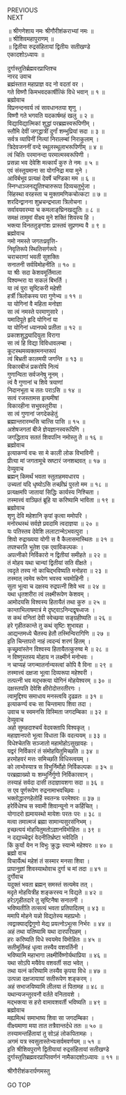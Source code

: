PREVIOUS  
NEXT  
  
॥ श्रीगणेशाय नमः श्रीगौरीशंकराभ्यां नमः ॥  
॥ श्रीशिवमहापुराणम् ॥  
॥ द्वितीया रुद्रसंहितायां द्वितीयः सतीखण्डे  
एकादशोऽध्यायः ॥  
  
दुर्गास्तुतिर्ब्रह्मवरप्राप्तिश्च  
नारद उवाच  
ब्रह्मंस्तात महाप्राज्ञ वद नो वदतां वर ।  
गते विष्णौ किमभवदकार्षीत्किं विधे भवान् ॥ १ ॥  
ब्रह्मोवाच  
विप्रनन्दनवर्य त्वं सावधानतया शृणु ।  
विष्णौ गते भगवति यदकार्षमहं खलु ॥ २ ॥  
विद्याविद्यात्मिकां शुद्धां परब्रह्मस्वरूपिणीम् ।  
स्तौमि देवीं जगद्धात्रीं दुर्गां शम्भुप्रियां सदा ॥ ३ ॥  
सर्वत्र व्यापिनीं नित्यां निरालम्बां निराकुलाम् ।  
त्रिदेवजननीं वन्दे स्थूलस्थूलाभरूपिणीम् ॥ ४ ॥  
त्वं चितिः परमानन्दा परमात्मस्वरूपिणी ।  
प्रसन्ना भव देवेशि मत्कार्यं कुरु ते नमः ॥ ५ ॥  
एवं संस्तूयमाना सा योगनिद्रा मया मुने ।  
आविर्बभूव प्रत्यक्षं देवर्षे चण्डिका मम ॥ ६ ॥  
स्निग्धाञ्जनद्युतिश्चारुरूपा दिव्यचतुर्भुजा ।  
सिंहस्था वरहस्ता च मुक्तामणिकचोत्कटा ॥ ७ ॥  
शरदिन्द्वानना शुभ्रचन्द्रभाला त्रिलोचना ।  
सर्वावयवरम्या च कमलाङ्‌घ्रिनखद्युतिः ॥ ८ ॥  
समक्षं तामुमां वीक्ष्य मुने शक्तिं शिवस्य हि ।  
भक्त्या विनततुङ्‌गांशः प्रास्तवं सुप्रणम्य वै ॥ ९ ॥  
ब्रह्मोवाच  
नमो नमस्ते जगतःप्रवृत्ति-  
     निवृतिरूपे स्थितिसर्गरूपे ।  
चराचराणां भवती सुशक्तिः  
     सनातनी सर्वविमोहनीति ॥ १० ॥  
या श्रीः सदा केशवमूर्तिमाला  
     विश्वम्भरा या सकलं बिभर्ति ।  
या त्वं पुरा सृष्टिकरी महेशी  
     हर्त्री त्रिलोकस्य परा गुणेभ्य ॥ ११ ॥  
या योगिनां वै महिता मनोज्ञा  
     सा त्वं नमस्ते परमाणुसारे ।  
यमादिपूते हृदि योगिनां या  
     या योगिनां ध्यानपथे प्रतीता ॥ १२ ॥  
प्रकाशशुद्ध्यादियुता विरागा  
     सा त्वं हि विद्या विविधावलम्बा ।  
कूटस्थमव्यक्तमनन्तरूपं  
     त्वं बिभ्रती कालमयी जगन्ति ॥ १३ ॥  
विकारबीजं प्रकरोपि नित्यं  
     गुणान्विता सर्वजनेषु नूनम् ।  
त्वं वै गुणानां च शिवे त्रयाणां  
     निदानभूता च ततः पराऽसि ॥ १४ ॥  
सत्वं रजस्तामस इत्यमीषां  
     विकारहीना सभुवस्तुरीया ।  
सा त्वं गुणानां जगदेकहेतुं  
     ब्रह्मान्तरारम्भसि चात्सि पासि ॥ १५ ॥  
अशेषजगतां बीजे ज्ञेयज्ञानस्वरूपिणि ।  
जगद्धिताय सततं शिवपत्नि नमोस्तु ते ॥ १६ ॥  
ब्रह्मोवाच  
इत्याकर्ण्य वचः सा मे काली लोक विभाविनी ।  
प्रीत्या मां जगतामूचे स्रष्टारं जनशब्दवत् ॥ १७ ॥  
देव्युवाच  
ब्रह्मन् किमर्थं भवता स्तुताहमवधारय ।  
उच्यतां यदि धृष्योऽसि तच्छीघ्रं पुरतो मम ॥ १८ ॥  
प्रत्यक्षमपि जातायां सिद्धिः कार्यस्य निश्चिता ।  
तस्मात्त्वं वाञ्छितं ब्रूहि या करिष्यामि भाविता ॥ १९ ॥  
ब्रह्मोवाच  
शृणु देवि महेशानि कृपां कृत्वा ममोपरि ।  
मनोरथस्थं सर्वज्ञे प्रवदामि त्वदाज्ञया ॥ २० ॥  
यः पतिस्तव देवेशि ललाटान्मेऽभवत्पुरा ।  
शिवो रुद्राख्यया योगी स वै कैलासमास्थितः ॥ २१ ॥  
तपश्चरति भूतेश एक एवाविकल्पकः ।  
अपत्नीको निर्विकारो न द्वितीयां समीहते ॥ २२ ॥  
तं मोहय यथा चान्यां द्वितीयां सति वीक्षते ।  
त्वदृते तस्य नो काचिद्‌भविष्यति मनोहरा ॥ २३ ॥  
तस्मात् त्वमेव रूपेण भवस्व भवमोहिनी ।  
सुता भूत्वा च दक्षस्य रुद्रपत्नी शिवे भव ॥ २४ ॥  
यथा धृतशरीरा त्वं लक्ष्मीरूपेण केशवम् ।  
आमोदयसि विश्वस्य हितायैतं तथा कुरु ॥ २५ ॥  
कान्ताभिलाषमात्रं मे दृष्ट्वाऽनिन्दद्वृषध्वजः ।  
स कथं वनितां देवी स्वेच्छया सङ्‌ग्रहीष्यति ॥ २६ ॥  
हरे गृहीतकान्ते तु कथं सृष्टिः शुभावहा ।  
आद्यन्तमध्ये चैतस्य हेतौ तस्मिन्विरागिणि ॥ २७ ॥  
इति चिन्तापरो नाहं त्वदन्यं शरणं हितम् ।  
कृच्छ्रवांस्तेन विश्वस्य हितायैतत्कुरुष्व मे ॥ २८ ॥  
न विष्णुस्तस्य मोहाय न लक्ष्मीर्न मनोभवः ।  
न चाप्यहं जगन्मातर्नान्यस्त्वां कोपि वै विना ॥ २९ ॥  
तस्मात्त्वं दक्षजा भूत्वा दिव्यरूपा महेश्वरी ।  
तत्पत्नी भव मद्‌भक्त्या योगिनं मोहयेश्वरम् ॥ ३० ॥  
दक्षस्तपति देवेशि क्षीरोदोत्तरतीरगः ।  
त्वामुद्दिश्य समाधाय मनस्त्वयि दृढव्रतः ॥ ३१ ॥  
इत्याकर्ण्य वचः सा चिन्तामाप शिवा तदा ।  
उवाच च स्वमनसि विस्मिता जगदम्बिका ॥ ३२ ॥  
देव्युवाच  
अहो सुमहदाश्चर्यं वेदवक्तापि विश्वकृत् ।  
महाज्ञानपरो भूत्वा विधाता किं वदत्ययम् ॥ ३३ ॥  
विधेश्चेतसि सञ्जातो महामोहोऽसुखावहः ।  
यद्वरं निर्विकारं तं संमोहयितुमिच्छति ॥ ३४ ॥  
हरमोहवरं मत्तः समिच्छति विधिस्त्वयम् ।  
को लाभोस्यात्र स विभुर्निर्मोहो निर्विकल्पकः ॥ ३५ ॥  
परब्रह्माख्यो यः शम्भुर्निर्गुणो निर्विकारवान् ।  
तस्याहं सर्वदा दासी तदाज्ञावशगा सदा ॥ ३६ ॥  
स एव पूर्णरूपेण रुद्रनामाभवच्छिवः ।  
भक्तोद्धारणहेतोर्हि स्वतन्त्रः परमेश्वरः ॥ ३७ ॥  
हरेर्विधेश्च स स्वामी शिवान्यूनो न कर्हिचित् ।  
योगादरो ह्यमायस्थो मायेशः परतः परः ॥ ३८ ॥  
मत्वा तमात्मजं ब्रह्मा सामान्यसुरसंनिभम् ।  
इच्छत्ययं मोहयितुमतोऽज्ञानविमोहितः ॥ ३९ ॥  
न दद्याच्चेद्वरं वेदनीतिर्भ्रष्टा भवेदिति ।  
किं कुर्यां येन न विभुः क्रुद्धः स्यान्मे महेश्वरः ॥ ४० ॥  
ब्रह्मो वाच  
विचार्येत्थं महेशं तं सस्मार मनसा शिवा ।  
प्रापानुज्ञां शिवस्याथोवाच दुर्गा च मां तदा ॥ ४१ ॥  
दुर्गोवाच  
यदुक्तं भवता ब्रह्मन् समस्तं सत्यमेव तत् ।  
मदृते मोहयित्रीह शङ्‌करस्य न विद्यते ॥ ४२ ॥  
हरेऽगृहीतदारे तु सृष्टिनैषा सनातनी ।  
भविष्यतीति तत्सत्यं भवता प्रतिपादितम् ॥ ४३ ॥  
ममापि मोहने यन्नो विद्यतेस्य महाप्रभोः ।  
त्वद्वाक्याद्‌द्विगुणो मेद्य प्रयत्नोऽभूत्स निर्भरः ॥ ४४ ॥  
अहं तथा यतिष्यामि यथा दारपरिग्रहम् ।  
हरः करिष्यति विधे स्वयमेव विमोहितः ॥ ४५ ॥  
सतीमूर्तिमहं धृत्वा तस्यैव वशवर्तिनी ।  
भविष्यामि महाभागा लक्ष्मीर्विष्णोर्यथाप्रिया ॥ ४६ ॥  
यथा सोऽपि मयैवेय वशवर्ती सदा भवेत् ।  
तथा यत्नं करिष्यामि तस्यैव कृपया विधे ॥ ४७ ॥  
उत्पन्ना दक्षजायायां सतीरूपेण शङ्‌करम् ।  
अहं सभाजयिष्यामि लीलया तं पितामह ॥ ४८ ॥  
यथान्यजन्तुरवनौ वर्तते वनितावशे ।  
मद्‌भक्त्या स हरो वामावशवर्ती भविष्यति ॥ ४९ ॥  
ब्रह्मोवाच  
मह्यमित्थं समाभाष्य शिवा सा जगदम्बिका ।  
वीक्ष्यमाणा मया तात तत्रैवान्तर्दधे ततः ॥ ५० ॥  
तस्यामन्तर्हितायां तु सोऽहं लोकपितामहः ।  
अगमं यत्र स्वसुतास्तेभ्यःसर्वमवर्णयम् ॥ ५१ ॥  
इति श्रीशिवपुराणे द्वितीयायां रुद्रसंहितायां सतीखण्डे  
दुर्गास्तुतिब्रह्मवरप्राप्तिवर्णनं नामैकादशोऽध्यायः ॥ ११ ॥  
  
  
श्रीगौरीशंकरार्पणमस्तु  
  
GO TOP
